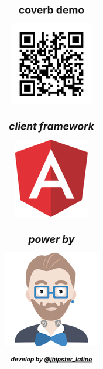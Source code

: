 <h1 align="center">
   coverb demo</h1>
   
<p align="center">
   <a href="https://coverb-demo-angular.herokuapp.com/">
     <img src="qr_demo_angular.png"></a></p>

<h1 align="center">
   <i>client framework</i></h1>
   
<p align="center">
     <a href="https://angular.io/">
     <img width= "200px"
     src="src/main/webapp/content/images/logo/svg/angular.svg"></a>
     </p>
<h1 align="center">
   <i>power by</i></h1>
<p align="center">
     <a href="https://www.jhipster.tech/">
     <img width= "256px" 
     src="src/main/webapp/content/images/hipster256.png"></a></p>
<h3 align="center">
   <i>develop by 
   <a href="https://twitter.com/jhipster_latino/">@jhipster_latino</a></i></h3>
